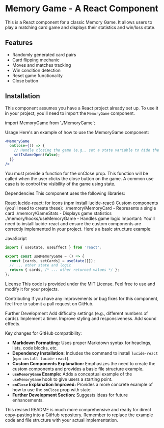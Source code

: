 # Memory Game - A React Component

This is a React component for a classic Memory Game. It allows users to play a matching card game and displays their statistics and win/loss state.

## Features

*   Randomly generated card pairs
*   Card flipping mechanic
*   Moves and matches tracking
*   Win condition detection
*   Reset game functionality
*   Close button

## Installation

This component assumes you have a React project already set up. To use it in your project, you'll need to import the `MemoryGame` component.

import MemoryGame from './MemoryGame';

Usage
Here's an example of how to use the MemoryGame component:

```jsx
<MemoryGame 
  onClose={() => {
    // Handle closing the game (e.g., set a state variable to hide the game)
    setIsGameOpen(false);
  }}
/>
```

You must provide a function for the onClose prop. This function will be called when the user clicks the close button on the game. A common use case is to control the visibility of the game using state.

Dependencies
This component uses the following libraries:

React
lucide-react: for icons (npm install lucide-react)
Custom components (you'll need to create these):
./memory/MemoryCard - Represents a single card
./memory/GameStats - Displays game statistics
./memory/hooks/useMemoryGame - Handles game logic
Important: You'll need to install lucide-react and ensure the custom components are correctly implemented in your project. Here's a basic structure example:

JavaScript
```jsx
import { useState, useEffect } from 'react';

export const useMemoryGame = () => {
  const [cards, setCards] = useState([]);
  // ... other state and logic
  return { cards, /* ... other returned values */ };
};
```

License
This code is provided under the MIT License. Feel free to use and modify it for your projects.

Contributing
If you have any improvements or bug fixes for this component, feel free to submit a pull request on GitHub.

Further Development
Add difficulty settings (e.g., different numbers of cards).
Implement a timer.
Improve styling and responsiveness.
Add sound effects.

Key changes for GitHub compatibility:

*   **Markdown Formatting:** Uses proper Markdown syntax for headings, lists, code blocks, etc.
*   **Dependency Installation:** Includes the command to install `lucide-react` (`npm install lucide-react`).
*   **Custom Components Explanation:** Emphasizes the need to create the custom components and provides a basic file structure example.
*   **`useMemoryGame` Example:** Adds a conceptual example of the `useMemoryGame` hook to give users a starting point.
*   **`onClose` Explanation Improved:** Provides a more concrete example of how to use the `onClose` prop with state.
*   **Further Development Section:** Suggests ideas for future enhancements.

This revised README is much more comprehensive and ready for direct copy-pasting into a GitHub repository. Remember to replace the example code and file structure with your actual implementation.
